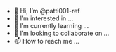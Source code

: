 - 👋 Hi, I’m @patti001-ref
- 👀 I’m interested in ...
- 🌱 I’m currently learning ...
- 💞️ I’m looking to collaborate on ...
- 📫 How to reach me ...

<!---
patti001-ref/patti001-ref is a ✨ special ✨ repository because its `README.md` (this file) appears on your GitHub profile.
You can click the Preview link to take a look at your changes.
--->
